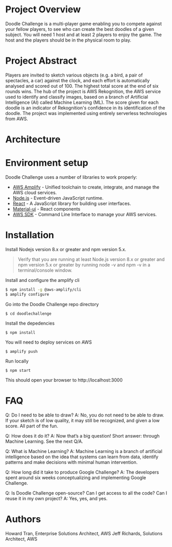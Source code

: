 # Project Overview
   Doodle Challenge is a multi-player game enabling you to compete against your fellow players, to see who can create the best doodles of a given subject.  You will need 1 host and at least 2 players to enjoy the game. The host and the players should be in the physical room to play.


# Project Abstract
   Players are invited to sketch various objects (e.g. a bird, a pair of spectacles, a car) against the clock, and each effort is automatically analysed and scored out of 100. The highest total score at the end of six rounds wins. The hub of the project is AWS Rekognition, the AWS service used to identify and classify images, based on a branch of Artificial Intelligence (AI) called Machine Learning (ML). The score given for each doodle is an indicator of Rekognition's confidence in its identification of the doodle. The project was implemented using entirely serverless technologies from AWS.


# Architecture
   <link>

# Environment setup
Doodle Challenge uses a number of libraries to work properly:
* [AWS Amplify] - Unified toolchain to create, integrate, and manage the AWS cloud services.
* [Node.js] - Event-driven JavaScript runtime.
* [React] - A JavaScript library for building user interfaces.
* [Material-ui] - React components
* [AWS SDK] - Command Line Interface to manage your AWS services.

# Installation
Install Nodejs version 8.x or greater and npm version 5.x.
> Verify that you are running at least Node.js version 8.x or greater and npm version 5.x or greater by running node -v and npm -v in a terminal/console window.

Install and configure the amplify cli
```sh
$ npm install -g @aws-amplify/cli
$ amplify configure
```

Go into the Doodle Challenge repo directory
```
$ cd doodlechallenge
```

Install the depedencies
```
$ npm install
```

You will need to deploy services on AWS
```
$ amplify push
```

Run locally
```
$ npm start
```

This should open your browser to http://localhost:3000

# FAQ
Q:  Do I need to be able to draw?
A:  No, you do not need to be able to draw. If your sketch is of low quality, it may still be recognized, and given a low score. All part of the fun.

Q:  How does it do it?
A:  Now that’s a big question! Short answer: through Machine Learning. See the next Q/A.

Q:  What is Machine Learning?
A:  Machine Learning is a branch of artificial intelligence based on the idea that systems can learn from data, identify patterns and make decisions with minimal human intervention.

Q:  How long did it take to produce Google Challenge?
A:  The developers spent around six weeks conceptualizing and implementing Google Challenge.

Q:  Is Doodle Challenge open-source? Can I get access to all the code? Can I reuse it in my own project?
A:  Yes, yes, and yes. 


# Authors
Howard Tran, Enterprise Solutions Architect, AWS
Jeff Richards, Solutions Architect, AWS

[AWS Amplify]: <https://aws-amplify.github.io/docs/>
[Node.js]: <https://nodejs.org/en/>
[React]: <https://reactjs.org/>
[Material-ui]: <https://material-ui.com/>
[AWS SDK]: <https://aws.amazon.com/cli/>